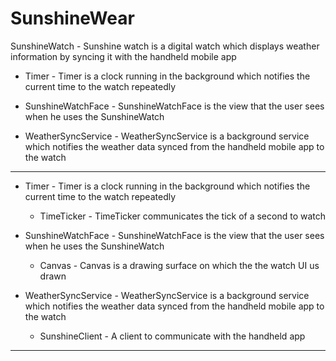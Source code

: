 SunshineWear
============

SunshineWatch - Sunshine watch is a digital watch which displays weather information
                by syncing it with the handheld mobile app

  - Timer - Timer is a clock running in the background which notifies the current time to
            the watch repeatedly

  - SunshineWatchFace - SunshineWatchFace is the view that the user sees when he uses the
                        SunshineWatch

  - WeatherSyncService - WeatherSyncService is a background service which notifies the weather
                         data synced from the handheld mobile app to the watch


------


  - Timer - Timer is a clock running in the background which notifies the current time to
            the watch repeatedly

      - TimeTicker - TimeTicker communicates the tick of a second to watch

  - SunshineWatchFace - SunshineWatchFace is the view that the user sees when he uses the
                        SunshineWatch

      - Canvas - Canvas is a drawing surface on which the the watch UI us drawn

  - WeatherSyncService - WeatherSyncService is a background service which notifies the weather
                           data synced from the handheld mobile app to the watch

      - SunshineClient - A client to communicate with the handheld app

------
